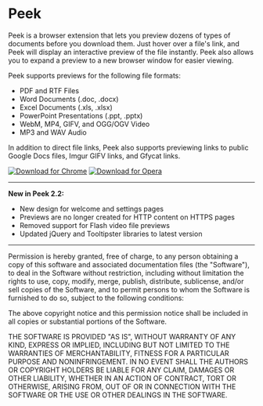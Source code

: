Peek
================
Peek is a browser extension that lets you preview dozens of types of documents before you download them. Just hover over a file's link, and Peek will display an interactive preview of the file instantly. Peek also allows you to expand a preview to a new browser window for easier viewing.

Peek supports previews for the following file formats:

* PDF and RTF Files
* Word Documents (.doc, .docx)
* Excel Documents (.xls, .xlsx)
* PowerPoint Presentations (.ppt, .pptx)
* WebM, MP4, GIFV, and OGG/OGV Video
* MP3 and WAV Audio

In addition to direct file links, Peek also supports previewing links to public Google Docs files, Imgur GIFV links, and Gfycat links.

[![Download for Chrome](https://corbin.io/img/chrome-button.png)](https://chrome.google.com/webstore/detail/peek/bfpogemllmpcpclnadighnpeeaegigjk) [![Download for Opera](https://corbin.io/img/opera-button.png)](https://addons.opera.com/en/extensions/details/peek/)

---------------------------------------------------------

__New in Peek 2.2:__

* New design for welcome and settings pages
* Previews are no longer created for HTTP content on HTTPS pages
* Removed support for Flash video file previews
* Updated jQuery and Tooltipster libraries to latest version

---------------------------------------------------------

Permission is hereby granted, free of charge, to any person obtaining a copy of this software and associated documentation files (the "Software"), to deal in the Software without restriction, including without limitation the rights to use, copy, modify, merge, publish, distribute, sublicense, and/or sell copies of the Software, and to permit persons to whom the Software is furnished to do so, subject to the following conditions:

The above copyright notice and this permission notice shall be included in all copies or substantial portions of the Software.

THE SOFTWARE IS PROVIDED "AS IS", WITHOUT WARRANTY OF ANY KIND, EXPRESS OR IMPLIED, INCLUDING BUT NOT LIMITED TO THE WARRANTIES OF MERCHANTABILITY, FITNESS FOR A PARTICULAR PURPOSE AND NONINFRINGEMENT. IN NO EVENT SHALL THE AUTHORS OR COPYRIGHT HOLDERS BE LIABLE FOR ANY CLAIM, DAMAGES OR OTHER LIABILITY, WHETHER IN AN ACTION OF CONTRACT, TORT OR OTHERWISE, ARISING FROM, OUT OF OR IN CONNECTION WITH THE SOFTWARE OR THE USE OR OTHER DEALINGS IN THE SOFTWARE.
